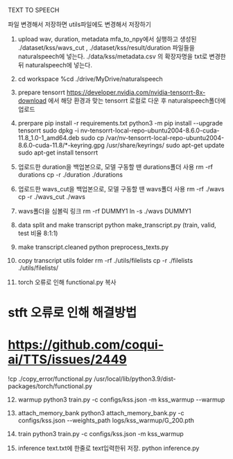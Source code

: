 TEXT TO SPEECH

파일 변경해서 저장하면
utils파일에도 변경해서 저장하기


1. upload wav, duration, metadata
mfa_to_npy에서 실행하고 생성된 ./dataset/kss/wavs_cut , ./dataset/kss/result/duration 파일들을 naturalspeech에 넣는다.
./data/kss/metadata.csv 의 확장자명을 txt로 변경한 뒤 naturalspeech에 넣는다.

2. cd workspace
%cd ./drive/MyDrive/naturalspeech

3. prepare tensorrt
https://developer.nvidia.com/nvidia-tensorrt-8x-download 에서 해당 환경과 맞는 tensorrt 로컬로 다운 후 naturalspeech폴더에 업로드

4. prerpare
pip install -r requirements.txt
python3 -m pip install --upgrade tensorrt
sudo dpkg -i nv-tensorrt-local-repo-ubuntu2004-8.6.0-cuda-11.8_1.0-1_amd64.deb
sudo cp /var/nv-tensorrt-local-repo-ubuntu2004-8.6.0-cuda-11.8/*-keyring.gpg /usr/share/keyrings/
sudo apt-get update
sudo apt-get install tensorrt

5. 업로드한 duration을 백업본으로, 모델 구동할 땐 durations폴더 사용
rm -rf durations
cp -r ./duration ./durations

6. 업로드한 wavs_cut을 백업본으로, 모델 구동할 땐 wavs폴더 사용
rm -rf ./wavs
cp -r ./wavs_cut ./wavs

7. wavs폴더을 심볼릭 링크
rm -rf DUMMY1
ln -s ./wavs DUMMY1

8. data split and make transcript
python make_transcript.py
(train, valid, test 비율 8:1:1)

9. make transcript.cleaned
python preprocess_texts.py

10. copy transcript utils folder
rm -rf ./utils/filelists
cp -r ./filelists ./utils/filelists/

11. torch 오류로 인해 functional.py 복사
# stft 오류로 인해 해결방법
# https://github.com/coqui-ai/TTS/issues/2449
!cp ./copy_error/functional.py /usr/local/lib/python3.9/dist-packages/torch/functional.py

12. warmup
python3 train.py -c configs/kss.json -m kss_warmup --warmup

13. attach_memory_bank
python3 attach_memory_bank.py -c configs/kss.json --weights_path logs/kss_warmup/G_200.pth

14. train
python3 train.py -c configs/kss.json -m kss_warmup

15. inference
text.txt에 한줄로 text입력한뒤 저장.
python inference.py